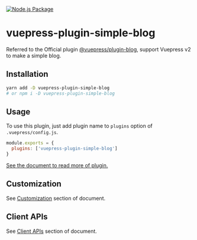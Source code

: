 [![Node.js Package](https://github.com/huibizhang/vuepress-plugin-simple-blog/actions/workflows/npm-publish.yml/badge.svg)](https://github.com/huibizhang/vuepress-plugin-simple-blog/actions/workflows/npm-publish.yml)

# vuepress-plugin-simple-blog

Referred to the Official plugin [@vuepress/plugin-blog](https://github.com/vuepress/vuepress-plugin-blog), support Vuepress v2 to make a simple blog.

## Installation
```bash
yarn add -D vuepress-plugin-simple-blog
# or npm i -D vuepress-plugin-simple-blog
```

## Usage
To use this plugin, just add plugin name to `plugins` option of `.vuepress/config.js`.

```javascript
module.exports = {
  plugins: ['vuepress-plugin-simple-blog']
}
```
[See the document to read more of plugin.](https://vuepress-plugin-simple-blog.vercel.app/guide/getting-started/)

## Customization
See [Customization](https://vuepress-plugin-simple-blog.vercel.app/customization/) section of document.

## Client APIs
See [Client APIs](https://vuepress-plugin-simple-blog.vercel.app/api/) section of document.
